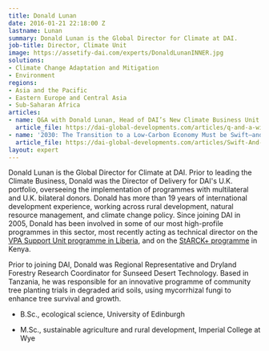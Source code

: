 ```yaml
---
title: Donald Lunan
date: 2016-01-21 22:18:00 Z
lastname: Lunan
summary: Donald Lunan is the Global Director for Climate at DAI.
job-title: Director, Climate Unit
image: https://assetify-dai.com/experts/DonaldLunanINNER.jpg
solutions:
- Climate Change Adaptation and Mitigation
- Environment
regions:
- Asia and the Pacific
- Eastern Europe and Central Asia
- Sub-Saharan Africa
articles:
- name: Q&A with Donald Lunan, Head of DAI’s New Climate Business Unit
  article_file: https://dai-global-developments.com/articles/q-and-a-with-donald-lunan-head-of-dais-new-climate-business
- name: '2030: The Transition to a Low-Carbon Economy Must be Swift—and Fair'
  article_file: https://dai-global-developments.com/articles/Swift-And-Fair
layout: expert
---
```


Donald Lunan is the Global Director for Climate at DAI. Prior to leading the Climate Business, Donald was the Director of Delivery for DAI's U.K. portfolio, overseeing the implementation of programmes with multilateral and U.K. bilateral donors. Donald has more than 19 years of international development experience, working across rural development, natural resource management, and climate change policy. Since joining DAI in 2005, Donald has been involved in some of our most high-profile programmes in this sector, most recently acting as technical director on the [VPA Support Unit programme in Liberia](https://www.dai.com/our-work/projects/liberia-support-unit-liberia-flegt-voluntary-partnership-agreement-vpa), and on the [StARCK\+ programme](https://www.dai.com/our-work/projects/kenya-strengthening-adaptation-and-resilience-climate-change-kenya-plus-starck) in Kenya.

Prior to joining DAI, Donald was Regional Representative and Dryland Forestry Research Coordinator for Sunseed Desert Technology. Based in Tanzania, he was responsible for an innovative programme of community tree planting trials in degraded arid soils, using mycorrhizal fungi to enhance tree survival and growth.

* B.Sc., ecological science, University of Edinburgh

* M.Sc., sustainable agriculture and rural development, Imperial College at Wye